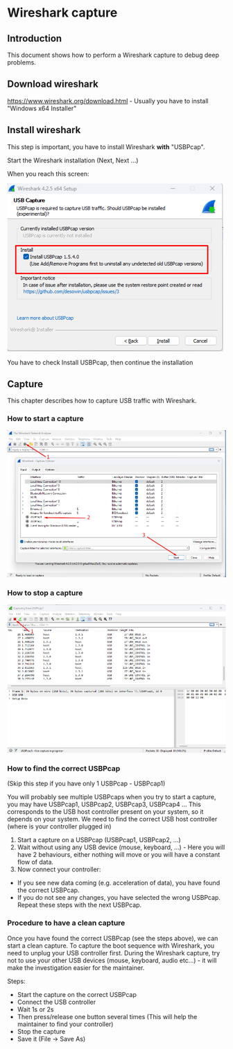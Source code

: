 # Wireshark capture

## Introduction
This document shows how to perform a Wireshark capture to debug deep problems.

## Download wireshark
https://www.wireshark.org/download.html - Usually you have to install "Windows x64 Installer"

## Install wireshark

This step is important, you have to install Wireshark **with** "USBPcap".

Start the Wireshark installation (Next, Next ...)

When you reach this screen:

![wireshark_install](img/wireshark_install.png)

You have to check Install USBPcap, then continue the installation

## Capture
This chapter describes how to capture USB traffic with Wireshark.

### How to start a capture
![wireshark_start](img/wireshark_start.png)

### How to stop a capture
![wireshark_stop](img/wireshark_stop.png)

### How to find the correct USBPcap
(Skip this step if you have only 1 USBPcap - USBPcap1)

You will probably see multiple USBPcaps when you try to start a capture, you may have USBPcap1, USBPcap2, USBPcap3, USBPcap4 ... This corresponds to the USB host controller present on your system, so it depends on your system. We need to find the correct USB host controller (where is your controller plugged in)

1. Start a capture on a USBPcap (USBPcap1, USBPcap2, ...)
2. Wait without using any USB device (mouse, keyboard, ...) - Here you will have 2 behaviours, either nothing will move or you will have a constant flow of data.
3. Now connect your controller:
  - If you see new data coming (e.g. acceleration of data), you have found the correct USBPcap. 
  - If you do not see any changes, you have selected the wrong USBPcap. Repeat these steps with the next USBPcap.

### Procedure to have a clean capture
Once you have found the correct USBPcap (see the steps above), we can start a clean capture.
To capture the boot sequence with Wireshark, you need to unplug your USB controller first.
During the Wireshark capture, try not to use your other USB devices (mouse, keyboard, audio etc...) - it will make the investigation easier for the maintainer.

Steps:
 - Start the capture on the correct USBPcap
 - Connect the USB controller
 - Wait 1s or 2s
 - Then press/release one button several times (This will help the maintainer to find your controller)
 - Stop the capture
 - Save it (File -> Save As)
